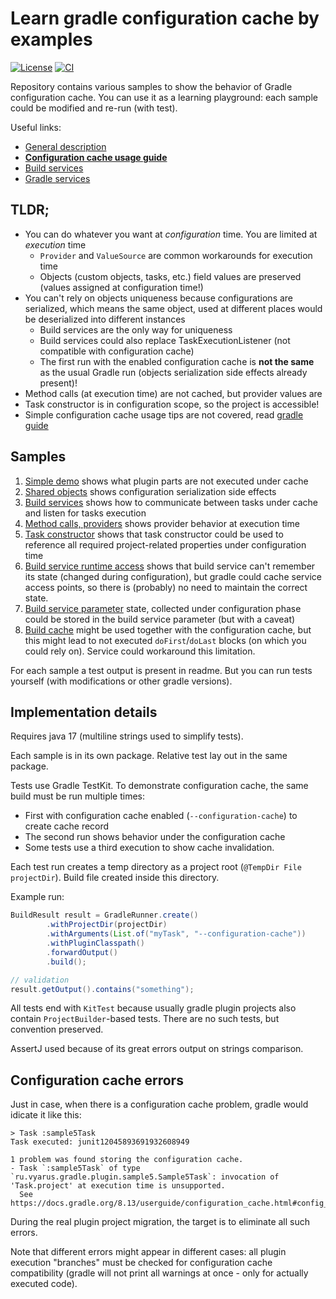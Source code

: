# Learn gradle configuration cache by examples
[![License](https://img.shields.io/badge/license-MIT-blue.svg)](http://www.opensource.org/licenses/MIT)
[![CI](https://github.com/xvik/learn-gradle-configuration-cache/actions/workflows/CI.yml/badge.svg)](https://github.com/xvik/learn-gradle-configuration-cache/actions/workflows/CI.yml)

Repository contains various samples to show the behavior of Gradle configuration cache.
You can use it as a learning playground: each sample could be modified and re-run (with test). 

Useful links:

* [General description](https://docs.gradle.org/current/userguide/configuration_cache.html)
* [**Configuration cache usage guide**](https://docs.gradle.org/current/userguide/configuration_cache_requirements.html) 
* [Build services](https://docs.gradle.org/current/userguide/build_services.html)
* [Gradle services](https://docs.gradle.org/current/userguide/service_injection.html#service_injection)

## TLDR;

* You can do whatever you want at *configuration* time. You are limited at *execution* time
    - `Provider` and `ValueSource` are common workarounds for execution time
    - Objects (custom objects, tasks, etc.) field values are preserved (values assigned at configuration time!) 
* You can't rely on objects uniqueness because configurations are serialized, which means the same object,
used at different places would be deserialized into different instances
    - Build services are the only way for uniqueness
    - Build services could also replace TaskExecutionListener (not compatible with configuration cache)
    - The first run with the enabled configuration cache is **not the same** as the usual Gradle run (objects
      serialization side effects already present)!
* Method calls (at execution time) are not cached, but provider values are
* Task constructor is in configuration scope, so the project is accessible!
* Simple configuration cache usage tips are not covered, read [gradle guide](https://docs.gradle.org/current/userguide/configuration_cache_requirements.html)

## Samples

1. [Simple demo](src/main/java/ru/vyarus/gradle/plugin/sample1/) shows what plugin parts are not executed under cache
2. [Shared objects](src/main/java/ru/vyarus/gradle/plugin/sample2/) shows configuration serialization side effects
3. [Build services](src/main/java/ru/vyarus/gradle/plugin/sample3/) shows how to communicate between tasks under cache and listen for tasks execution
4. [Method calls, providers](src/main/java/ru/vyarus/gradle/plugin/sample4/) shows provider behavior at execution time 
5. [Task constructor](src/main/java/ru/vyarus/gradle/plugin/sample5/) shows that task constructor could be used to reference all required 
project-related properties under configuration time 
6. [Build service runtime access](src/main/java/ru/vyarus/gradle/plugin/sample6/) shows that build service
can't remember its state (changed during configuration), but gradle could cache service access
points, so there is (probably) no need to maintain the correct state.
7. [Build service parameter](src/main/java/ru/vyarus/gradle/plugin/sample7/) state, collected under configuration phase
could be stored in the build service parameter (but with a caveat)
8. [Build cache](src/main/java/ru/vyarus/gradle/plugin/sample8/) might be used together with the configuration cache,
but this might lead to not executed `doFirst`/`doLast` blocks (on which you could rely on). Service could workaround this
limitation.

For each sample a test output is present in readme. But you can run tests yourself 
(with modifications or other gradle versions).

## Implementation details

Requires java 17 (multiline strings used to simplify tests).

Each sample is in its own package. Relative test lay out in the same package.

Tests use Gradle TestKit. To demonstrate configuration cache, the same build must be run 
multiple times:

* First with configuration cache enabled (`--configuration-cache`) to create cache record
* The second run shows behavior under the configuration cache
* Some tests use a third execution to show cache invalidation.

Each test run creates a temp directory as a project root (`@TempDir File projectDir`).
Build file created inside this directory.

Example run:

```java
BuildResult result = GradleRunner.create()
        .withProjectDir(projectDir)
        .withArguments(List.of("myTask", "--configuration-cache"))
        .withPluginClasspath()
        .forwardOutput()
        .build();

// validation
result.getOutput().contains("something");
```

All tests end with `KitTest` because usually gradle plugin projects also contain `ProjectBuilder`-based
tests. There are no such tests, but convention preserved.

AssertJ used because of its great errors output on strings comparison.

## Configuration cache errors

Just in case, when there is a configuration cache problem, gradle would idicate it like this:

```
> Task :sample5Task
Task executed: junit12045893691932608949

1 problem was found storing the configuration cache.
- Task `:sample5Task` of type `ru.vyarus.gradle.plugin.sample5.Sample5Task`: invocation of 'Task.project' at execution time is unsupported.
  See https://docs.gradle.org/8.13/userguide/configuration_cache.html#config_cache:requirements:use_project_during_execution

```

During the real plugin project migration, the target is to eliminate all such errors.

Note that different errors might appear in different cases: all plugin execution "branches" must be checked for 
configuration cache compatibility (gradle will not print all warnings at once - only for actually executed code). 